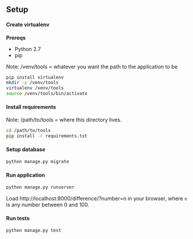 ## Setup

#### Create virtualenv

**Prereqs**
- Python 2.7
- pip

Note: /venv/tools = whatever you want the path to the application to be
```bash
pip install virtualenv
mkdir -p /venv/tools
virtualenv /venv/tools
source /venv/tools/bin/activate
```

#### Install requirements

Note: /path/to/tools = where this directory lives.
```bash
cd /path/to/tools
pip install -r requirements.txt
```

#### Setup database
```bash
python manage.py migrate
```

#### Run application
```bash
python manage.py runserver
```
Load http://localhost:8000/difference/?number=n in your browser, where
`n` is any number between 0 and 100.

#### Run tests
```bash
python manage.py test
```
